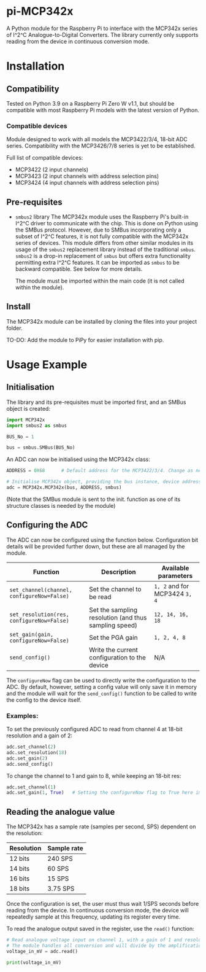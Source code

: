 pi-MCP342x
================

A Python module for the Raspberry Pi to interface with the MCP342x series of I^2^C Analogue-to-Digital Converters. The library currently only supports reading from the device in continuous conversion mode.

# Installation

## Compatibility

Tested on Python 3.9 on a Raspberry Pi Zero W v1.1, but should be compatible with most Raspberry Pi models with the latest version of Python.

### Compatible devices

Module designed to work with all models the MCP3422/3/4, 18-bit ADC series. Compatibility with the MCP3426/7/8 series is yet to be established.

Full list of compatible devices:

- MCP3422 (2 input channels)
- MCP3423 (2 input channels with address selection pins)
- MCP3424 (4 input channels with address selection pins)

## Pre-requisites

- `smbus2` library
	The MCP342x module uses the Raspberry Pi's built-in I^2^C driver to communicate with the chip. This is done on Python using the SMBus protocol. However, due to SMBus incorporating only a subset of I^2^C features, it is not fully compatible with the MCP342x series of devices. This module differs from other similar modules in its usage of the `smbus2` replacement library instead of the traditional `smbus`. `smbus2` is a drop-in replacement of `smbus` but offers extra functionality permitting extra I^2^C features. It can be imported as `smbus` to be backward compatible. See below for more details.

	The module must be imported within the main code (it is not called within the module).

## Install

The MCP342x module can be installed by cloning the files into your project folder.

TO-DO: Add the module to PiPy for easier installation with pip.


# Usage Example

## Initialisation

The library and its pre-requisites must be imported first, and an SMBus object is created:

```python
import MCP342x
import smbus2 as smbus

BUS_No = 1

bus = smbus.SMBus(BUS_No)
```

An ADC can now be initialised using the MCP342x class:

```python
ADDRESS = 0X68		# Default address for the MCP3422/3/4. Change as needed according to configuration pins.

# Initialise MCP342x object, providing the bus instance, device address and smbus module
adc = MCP342x.MCP342x(bus, ADDRESS, smbus)
```

(Note that the SMBus module is sent to the init. function as one of its structure classes is needed by the module)

## Configuring the ADC

The ADC can now be configured using the function below. Configuration bit details will be provided further down, but these are all managed by the module.

| Function									| Description											| Available parameters	|
| ---										| ---													| ---					|
| `set_channel(channel, configureNow=False)`| Set the channel to be read							| `1, 2` and for MCP3424 `3, 4`
| `set_resolution(res, configureNow=False)`	| Set the sampling resolution (and thus sampling speed)	| `12, 14, 16, 18`			|
| `set_gain(gain, configureNow=False)`		| Set the PGA gain										| `1, 2, 4, 8`			|
| `send_config()`							| Write the current configuration to the device			| N/A					|

The `configureNow` flag can be used to directly write the configuration to the ADC. By default, however, setting a config value will only save it in memory and the module will wait for the `send_config()` function to be called to write the config to the device itself.

### Examples:

To set the previously configured ADC to read from channel 4 at 18-bit resolution and a gain of 2:

```python
adc.set_channel(2)
adc.set_resolution(18)
adc.set_gain(2)
adc.send_config()
```

To change the channel to 1 and gain to 8, while keeping an 18-bit res:

```python
adc.set_channel(1)
adc.set_gain(1, True)	# Setting the configureNow flag to True here immediately writes all previously set config values to the device
```

## Reading the analogue value

The MCP342x has a sample rate (samples per second, SPS) dependent on the resolution:

| Resolution	| Sample rate	|
| ---			| ---			|
| 12 bits		| 240 SPS		|
| 14 bits		| 60 SPS		|
| 16 bits		| 15 SPS		|
| 18 bits		| 3.75 SPS		|

Once the configuration is set, the user must thus wait 1/SPS seconds before reading from the device. In continuous conversion mode, the device will repeatedly sample at this frequency, updating its register every time.

To read the analogue output saved in the register, use the `read()` function:

```python
# Read analogue voltage input on channel 1, with a gain of 1 and resolution of 18 bits (Resolution of 15.625uV)
# The module handles all conversion and will divide by the amplification to return the true input voltage
voltage_in_mV = adc.read()

print(voltage_in_mV)
```

